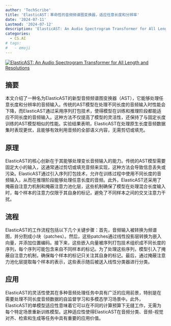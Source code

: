 ```yaml
---
author: 'TechScribe'
title: 'ElasticAST：革命性的音频频谱图变换器，适应任意长度和分辨率'
date: '2024-07-11'
Lastmod: '2024-07-12'
description: 'ElasticAST: An Audio Spectrogram Transformer for All Length and Resolutions'
categories:
  - CS.AI
# tags:
#   - emoji
---
```


[![ElasticAST: An Audio Spectrogram Transformer for All Length and Resolutions](https://arxiv-research-1301205113.cos.ap-guangzhou.myqcloud.com/images/2407.08691v1.pdf_0.jpg)](https://arxiv.org/abs/2407.08691v1)

## 摘要

本文介绍了一种名为ElasticAST的新型音频频谱图变换器（AST），它能够处理任意长度和分辨率的音频输入。传统的AST模型在处理不同长度的音频输入时性能会下降，而ElasticAST通过采用序列打包技术，使得模型在训练和推理阶段都能适应不同长度的音频输入。这种方法不仅提高了模型的灵活性，还保持了与固定长度训练的AST模型相似的性能。实验结果表明，ElasticAST在处理原生长度音频数据集时表现更优，且能够有效利用音频的全部语义内容，无需剪切或填充。<!--more-->

## 原理

ElasticAST的核心创新在于其能够处理变长音频输入的能力。传统的AST模型需要固定大小的输入，这通常通过剪切或填充音频来实现，这种方法会导致信息丢失或污染。ElasticAST通过引入序列打包技术，允许在训练过程中使用不同长度的音频输入，从而在推理阶段能够处理任意长度的音频。此外，ElasticAST还采用了掩蔽自注意力机制和掩蔽注意力池化层，这些机制确保了模型在处理混合长度输入时，每个样本的注意力仅限于其自身的标记，避免了不同样本之间的交叉注意力干扰。

## 流程

ElasticAST的工作流程包括以下几个关键步骤：首先，音频输入被转换为频谱图，并分割成小块（patches）。然后，这些patches通过线性投影层转换为嵌入向量，并添加位置编码。接下来，这些嵌入向量被序列打包技术组织成不同长度的序列，每个序列可能包含来自不同样本的标记。为了处理这些序列，模型引入了掩蔽自注意力机制，确保每个样本的标记只关注其自身的标记。最后，通过掩蔽注意力池化层提取每个样本的表示，这些表示随后被送入线性分类器进行分类。

## 应用

ElasticAST的灵活性使其在多种音频处理任务中具有广泛的应用前景，特别是在需要处理不同长度音频数据的自监督学习和多模态学习场景中。此外，ElasticAST的单模型适应性意味着它可以在不同的计算预算下无缝工作，无需为每个特定场景重新训练模型。这种适应性使得ElasticAST在音频分类、音频-视觉对齐、检索和生成等任务中具有重要的应用价值。